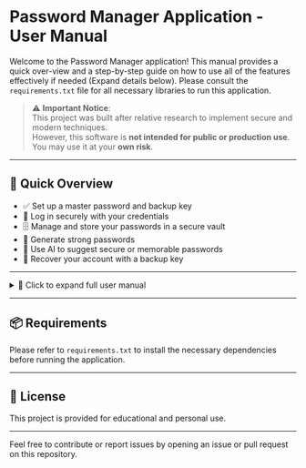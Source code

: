 # Password Manager Application - User Manual

Welcome to the Password Manager application! This manual provides a quick over-view and a step-by-step guide on how to use all of the features effectively if needed (Expand details below). Please consult the `requirements.txt` file for all necessary libraries to run this application.

> ⚠️ **Important Notice**:  
> This project was built after relative research to implement secure and modern techniques.  
> However, this software is **not intended for public or production use**. You may use it at your **own risk**.

---

## 📘 Quick Overview

- ✅ Set up a master password and backup key
- 🔐 Log in securely with your credentials
- 🗄 Manage and store your passwords in a secure vault
- 🔑 Generate strong passwords
- 🤖 Use AI to suggest secure or memorable passwords
- 🔁 Recover your account with a backup key

---

<details>
<summary>📖 Click to expand full user manual</summary>

## 🛠 First-Time Setup

If this is your first time using the application, you will be guided through a setup process:

1. **Read the Terms**  
   You will be presented with terms that address privacy concerns. Consent is required to proceed.

2. **Set Master Password**  
   Choose a strong, memorable password. This will protect your vault and grant access to all features.

3. **Confirm Password**  
   Re-enter your master password for confirmation.

4. **Submit**  
   Save your master password.

5. **Backup Key**  
   A unique key will be generated. Save this key in a secure location — it's required for account recovery.

6. **Copy to Clipboard**  
   Click to copy your backup key.

7. **Continue to Home**  
   Click to proceed to the main home screen.

---

## 🖥 User Interface Interactions

- **Theme Toggle (🌞 / 🌙 / ⚙️)**: Top-right corner. Switch between light and dark mode.
- **Logout (❌)**: Top-left corner. Logs you out.
- **Back to Home (←)**: Returns to the home screen.

---

## 🔐 Login Screen

Displayed after setup or subsequent launches:

- **Master Password**: Input your master password.
- **Show Password**: Reveals typed password.
- **Login**: Access the application.
- **Forgot Password?**: Recover your master password using your backup key.

---

## 🏠 Home Screen

The home screen provides access to core features:

- **Password Vault**: Manage saved credentials.
- **Password Generator**: Generate strong random passwords using the `secrets` library.
- **Recommender System**: Use AI-powered recommendations for secure or memorable passwords.

---

## 🗄 Password Vault

Securely store and retrieve site passwords:

- **Site**: Name of the website or service.
- **Password**: Associated password.
- **Last Updated**: Manually select or use the current time.
- **Add Password**: Save the new entry.
- **Password List**: View saved entries (columns: ID, Site, Password, Last Updated, Status).
- **Selecting an Entry**: Click a row to select it. The selected ID is shown below.
- **Delete Entry**: Remove the selected password.

---

## 🔑 Password Generator

Create secure passwords with customization options:

- **Password Length**: Desired character length.
- **Character Options**: Include uppercase, lowercase, numbers, and special characters.
- **Generate**: Create the password.
- **Copy**: Copy to clipboard.

---

## 🤖 Recommender System

Generate passwords using machine learning:

- **AI-Generated Passwords**: Secure, ML-based generation. May take time to load initially.
- **Memorable Passwords**: Easier to recall, but less secure.
- **Generate Password**: Display the new password.
- **Copy**: Copy to clipboard.

---

## 🔄 Recovery Screen

Use this if you've forgotten your master password:

1. **Enter Backup Key**  
2. **New Master Password**  
3. **Confirm New Password**  
4. **Show Password**  
5. **Reset Password**  
   - A new backup key will be generated.
6. **Back to Login**

---

## 🔐 Backup Key Screen

Appears after setup or password reset:

- **Your Backup Key**: Displayed for you to save.
- **Copy to Clipboard**: Save the key.
- **Continue to Home**

---

## ⚠️ Important Security Notes

- **Keep your master password and backup key safe.**
- **Losing both will result in loss of access to your vault.**

</details>

---

## 📦 Requirements

Please refer to `requirements.txt` to install the necessary dependencies before running the application.

---

## 📄 License

This project is provided for educational and personal use.

---

Feel free to contribute or report issues by opening an issue or pull request on this repository.
